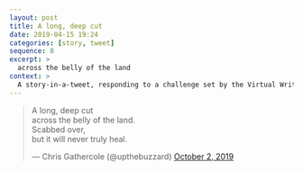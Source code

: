 ```yaml
---
layout: post
title: A long, deep cut
date: 2019-04-15 19:24
categories: [story, tweet]
sequence: 8
excerpt: >
  across the belly of the land
context: >
  A story-in-a-tweet, responding to a challenge set by the Virtual Writing Group on Twitter
---
```

<blockquote class="twitter-tweet"><p lang="en" dir="ltr">A long, deep cut <br>across the belly of the land. <br>Scabbed over, <br>but it will never truly heal.</p>&mdash; Chris Gathercole (@upthebuzzard) <a href="https://twitter.com/upthebuzzard/status/1179402927259209728?ref_src=twsrc%5Etfw">October 2, 2019</a></blockquote> <script async src="https://platform.twitter.com/widgets.js" charset="utf-8"></script>
